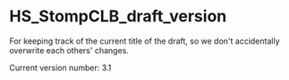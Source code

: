 # HS_StompCLB_draft_version
For keeping track of the current title of the draft, so we don't accidentally overwrite each others' changes.

Current version number: 3.1
